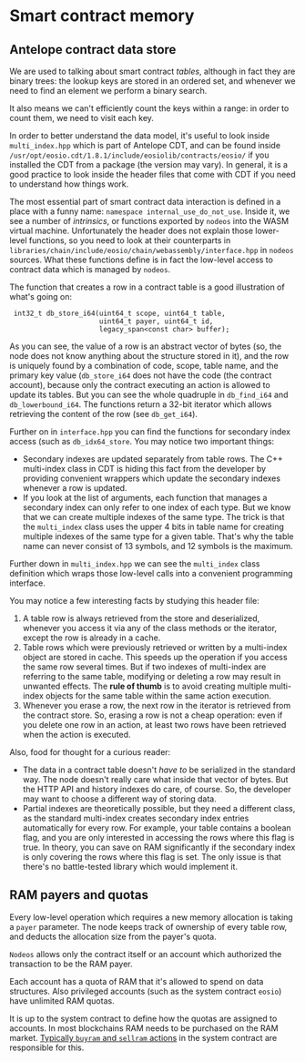 # Smart contract memory

## Antelope contract data store

We are used to talking about smart contract _tables_, although in fact they are binary trees: the lookup keys are stored in an ordered set, and whenever we need to find an element we perform a binary search.

It also means we can't efficiently count the keys within a range: in order to count them, we need to visit each key.

In order to better understand the data model, it's useful to look inside `multi_index.hpp` which is part of Antelope CDT, and can be found inside `/usr/opt/eosio.cdt/1.8.1/include/eosiolib/contracts/eosio/` if you installed the CDT from a package (the version may vary). In general, it is a good practice to look inside the header files that come with CDT if you need to understand how things work.

The most essential part of smart contract data interaction is defined in a place with a funny name: `namespace internal_use_do_not_use`. Inside it, we see a number of _intrinsics_, or functions exported by `nodeos` into the WASM virtual machine. Unfortunately the header does not explain those lower-level functions, so you need to look at their counterparts in `libraries/chain/include/eosio/chain/webassembly/interface.hpp` in `nodeos` sources. What these functions define is in fact the low-level access to contract data which is managed by `nodeos`.&#x20;

The function that creates a row in a contract table is a good illustration of what's going on:

```
 int32_t db_store_i64(uint64_t scope, uint64_t table, 
                      uint64_t payer, uint64_t id, 
                      legacy_span<const char> buffer);
```

As you can see, the value of a row is an abstract vector of bytes (so, the node does not know anything about the structure stored in it), and the row is uniquely found by a combination of code, scope, table name, and the primary key value (`db_store_i64` does not have the code (the contract account), because only the contract executing an action is allowed to update its tables. But you can see the whole quadruple in `db_find_i64` and `db_lowerbound_i64`. The functions return a 32-bit iterator which allows retrieving the content of the row (see `db_get_i64`).

Further on in `interface.hpp` you can find the functions for secondary index access (such as `db_idx64_store`. You may notice two important things:

* Secondary indexes are updated separately from table rows. The C++ multi-index class  in CDT is hiding this fact from the developer by providing convenient wrappers which update the secondary indexes whenever a row is updated.
* If you look at the list of arguments, each function that manages a secondary index can only refer to one index of each type. But we know that we can create  multiple indexes of the same type. The trick is that the `multi_index` class uses the upper 4 bits in table name for creating multiple indexes of the same type for a given table. That's why the table name can never consist of 13 symbols, and 12 symbols is the maximum.

Further down in `multi_index.hpp`  we can see the  `multi_index` class definition which wraps those low-level calls into a convenient programming interface.

You may notice a few interesting facts by studying this header file:

1. A table row is always retrieved from the store and deserialized, whenever you access it via any of the class methods or the iterator, except the row is already in a cache.
2. Table rows which were previously retrieved or written by a multi-index object are stored in cache. This speeds up the operation if you access the same row several times. But if two indexes of multi-index are referring to the same table, modifying or deleting a row may result in unwanted effects. The **rule of thumb** is to avoid creating multiple multi-index objects for the same table within the same action execution.
3. Whenever you erase a row, the next row  in the iterator is retrieved from the contract store. So, erasing a row is not a cheap operation: even if you delete one row in an action, at least two rows have been retrieved when the action is executed.

Also, food for thought for a curious reader:

* The data in a contract table doesn't _have to_ be serialized in the standard way. The node doesn't really care what inside that vector of bytes. But the HTTP API and history indexes do care, of course. So, the developer may want to choose a different way of storing data.
* Partial indexes are theoretically possible, but they need a different class, as the standard multi-index creates secondary index entries automatically for every row. For example, your table contains a boolean flag, and you are only interested in accessing the rows where this flag is true. In theory, you can save on RAM significantly if the secondary index is only covering the rows where this flag is set. The only issue is that there's no battle-tested library which would implement it.

## RAM payers and quotas

Every low-level operation which requires a new memory allocation is taking a `payer` parameter. The node keeps track of ownership of every table row, and deducts the allocation size from the payer's quota.&#x20;

`Nodeos` allows only the contract itself or an account which authorized the transaction to be the RAM payer.

Each account has a quota of RAM that it's allowed to spend on data structures. Also privileged accounts (such as the system contract `eosio`) have unlimited RAM quotas.

It is up to the system contract to define how the quotas are assigned to accounts. In most blockchains RAM needs to be purchased on the RAM market. [Typically `buyram` and `sellram` actions](https://github.com/eosnetworkfoundation/eos-system-contracts/blob/main/contracts/eosio.system/include/eosio.system/eosio.system.hpp) in the system contract are responsible for this.
